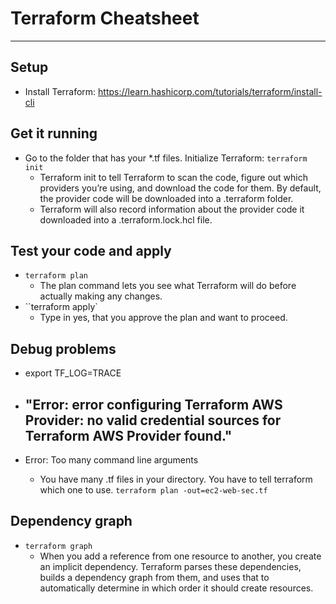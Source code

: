 # Terraform Cheatsheet
---
## Setup
-  Install Terraform: https://learn.hashicorp.com/tutorials/terraform/install-cli

## Get it running
- Go to the folder that has your \*.tf files.  Initialize Terraform: ``terraform init``
	- Terraform init to tell Terraform to scan the code, figure out which providers you’re using, and download the code for them. By default, the provider code will be downloaded into a .terraform folder.
	- Terraform will also record information about the provider code it downloaded into a .terraform.lock.hcl file.

## Test your code and apply
- ``terraform plan``
	- The plan command lets you see what Terraform will do before actually making any changes. 
- ``terraform apply`
	- Type in yes, that you approve the plan and want to proceed.

## Debug problems
- export TF_LOG=TRACE

- "Error: error configuring Terraform AWS Provider: no valid credential sources for Terraform AWS Provider found."
	- 
- Error: Too many command line arguments
	- You have many .tf files in your directory. You have to tell terraform which one to use. ``terraform plan -out=ec2-web-sec.tf``

## Dependency graph
- ``terraform graph``
	- When you add a reference from one resource to another, you create an implicit dependency. Terraform parses these dependencies, builds a dependency graph from them, and uses that to automatically determine in which order it should create resources.
